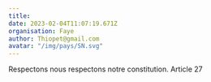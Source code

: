 ```yaml
---
title: 
date: 2023-02-04T11:07:19.671Z
organisation: Faye
author: Thiopet@gmail.com
avatar: "/img/pays/SN.svg"
---
```


Respectons nous respectons notre constitution. Article 27